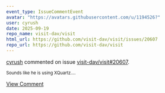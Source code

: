 ```yaml
---
event_type: IssueCommentEvent
avatar: "https://avatars.githubusercontent.com/u/1194526?"
user: cyrush
date: 2025-09-19
repo_name: visit-dav/visit
html_url: https://github.com/visit-dav/visit/issues/20607
repo_url: https://github.com/visit-dav/visit
---
```


<a href='https://github.com/cyrush' target='_blank'>cyrush</a> commented on issue <a href='https://github.com/visit-dav/visit/issues/20607' target='_blank'>visit-dav/visit#20607</a>.

<small>Sounds like he is using XQuartz....</small>

<a href='https://github.com/visit-dav/visit/issues/20607' target='_blank'>View Comment</a>